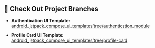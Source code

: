 ## 🚀 Check Out Project Branches

- **Authentication UI Template:**  
  [android_jetpack_compose_ui_templates/tree/authentication_module](https://github.com/vedantsagolale12/android_jetpack_compose_ui_templates/tree/authentication_module)

- **Profile Card UI Template:**  
  [android_jetpack_compose_ui_templates/tree/profile-card](https://github.com/vedantsagolale12/android_jetpack_compose_ui_templates/tree/profile-card)
